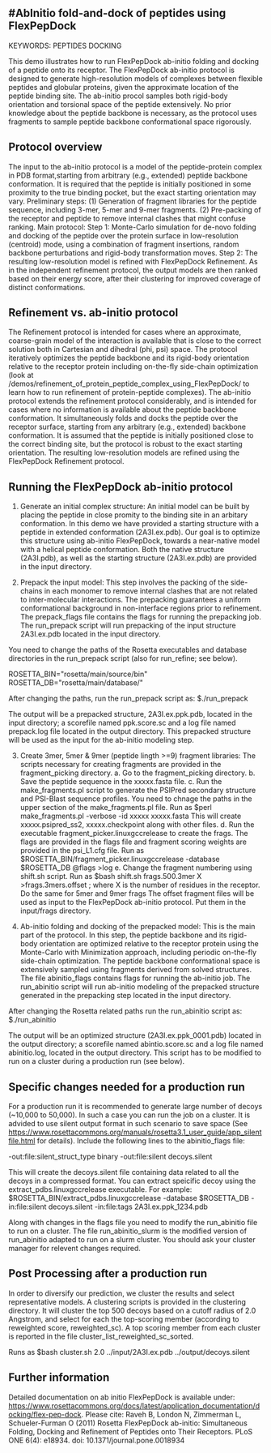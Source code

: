#AbInitio fold-and-dock of peptides using FlexPepDock
----------------------------------------------------

KEYWORDS: PEPTIDES DOCKING

This demo illustrates how to run FlexPepDock ab-initio folding and docking of a peptide onto its receptor. The FlexPepDock ab-initio protocol is designed to generate high-resolution models of complexes between flexible peptides and globular proteins, given the approximate location of the peptide binding site. The ab-initio procol samples both rigid-body orientation and torsional space of the peptide extensively. No prior knowledge about the peptide backbone is necessary, as the protocol uses fragments to sample peptide backbone conformational space rigorously.

Protocol overview
-----------------
The input to the ab-initio protocol is a model of the peptide-protein complex in PDB format,starting from arbitrary (e.g., extended) peptide backbone conformation. It is required that the peptide is initially positioned in some proximity to the true binding pocket, but the exact starting orientation may vary.
Preliminary steps: (1) Generation of fragment libraries for the peptide sequence, including 3-mer, 5-mer and 9-mer fragments. (2) Pre-packing of the receptor and peptide to remove internal clashes that might confuse ranking.
Main protocol: Step 1: Monte-Carlo simulation for de-novo folding and docking of the peptide over the protein surface in low-resolution (centroid) mode, using a combination of fragment insertions, random backbone perturbations and rigid-body transformation moves. Step 2: The resulting low-resolution model is refined with FlexPepDock Refinement. As in the independent refinement protocol, the output models are then ranked based on their energy score, after their clustering for improved coverage of distinct conformations.

Refinement vs. ab-initio protocol
---------------------------------
The Refinement protocol is intended for cases where an approximate, coarse-grain model of the interaction is available that is close to the correct solution both in Cartesian and dihedral (phi, psi) space. The protocol iteratively optimizes the peptide backbone and its rigid-body orientation relative to the receptor protein including on-the-fly side-chain optimization (look at /demos/refinement_of_protein_peptide_complex_using_FlexPepDock/ to learn how to run refinement of protein-peptide complexes).
The ab-initio protocol extends the refinement protocol considerably, and is intended for cases where no information is available about the peptide backbone conformation. It simultaneously folds and docks the peptide over the receptor surface, starting from any arbitrary (e.g., extended) backbone conformation. It is assumed that the peptide is initially positioned close to the correct binding site, but the protocol is robust to the exact starting orientation. The resulting low-resolution models are refined using the FlexPepDock Refinement protocol.

Running the FlexPepDock ab-initio protocol
------------------------------------------
1. Generate an initial complex structure: An initial model can be built by placing the peptide in close promity to the binding site in an arbitary conformation. In this demo we have provided a starting structure with a peptide in extended conformation (2A3I.ex.pdb). Our goal is to optimize this structure using ab-initio FlexPepDock, towards a near-native model with a helical peptide conformation. Both the native structure (2A3I.pdb), as well as the starting structure (2A3I.ex.pdb) are provided in the input directory.

2. Prepack the input model: This step involves the packing of the side-chains in each monomer to remove internal clashes that are not related to inter-molecular interactions. The prepacking guarantees a uniform conformational background in non-interface regions prior to refinement. The prepack_flags file contains the flags for running the prepacking job. The run_prepack script will run prepacking of the input structure 2A3I.ex.pdb located in the input directory.

You need to change the paths of the Rosetta executables and database directories in the run_prepack script (also for run_refine; see below).

  ROSETTA_BIN="rosetta/main/source/bin"
  ROSETTA_DB="rosetta/main/database/"

After changing the paths, run the run_prepack script as:
   $./run_prepack

The output will be a prepacked structure, 2A3I.ex.ppk.pdb, located in the input directory; a scorefile named ppk.score.sc and a log file named prepack.log file located in the output directory. This prepacked structure will be used as the input for the ab-initio modeling step.

3. Create 3mer, 5mer & 9mer (peptide lingth >=9) fragment libraries: The scripts necessary for creating fragments are provided in the fragment_picking directory.
    a. Go to the fragment_picking directory.
    b. Save the peptide sequence in the xxxxx.fasta file.
    c. Run the make_fragments.pl script to generate the PSIPred secondary structure and PSI-Blast sequence profiles. You need to chnage the paths in the upper section of the make_fragments.pl file.
       Run as $perl make_fragments.pl -verbose -id xxxxx xxxxx.fasta
       This will create xxxxx.psipred_ss2, xxxxx.checkpoint along with other files.
    d. Run the executable fragment_picker.linuxgccrelease to create the frags. The flags are provided in the flags file and fragment scoring weights are provided in the psi_L1.cfg file.
    Run as $ROSETTA_BIN/fragment_picker.linuxgccrelease -database $ROSETTA_DB @flags >log
    e. Change the fragment numbering using shift.sh script.
    Run as $bash shift.sh frags.500.3mer X >frags.3mers.offset ; where X is the number of residues in the receptor. Do the same for 5mer and 9mer frags
    The offset fragment files will be used as input to the FlexPepDock ab-initio protocol. Put them in the input/frags directory.

4. Ab-initio folding and docking of the prepacked model: This is the main part of the protocol. In this step, the peptide backbone and its rigid-body orientation are optimized relative to the receptor protein using the Monte-Carlo with Minimization approach, including periodic on-the-fly side-chain optimization. The peptide backbone conformational space is extensively sampled using fragments derived from solved structures. The file abinitio_flags contains flags for running the ab-initio job. The run_abinitio script will run ab-initio modeling of the prepacked structure generated in the prepacking step located in the input directory.

After changing the Rosetta related paths run the run_abinitio script as:
    $./run_abinitio

The output will be an optimized structure (2A3I.ex.ppk_0001.pdb) located in the output directory; a scorefile named abintio.score.sc and a log file named abinitio.log, located in the output directory. This script has to be modified to run on a cluster during a production run (see below).


Specific changes needed for a production run
--------------------------------------------
For a production run it is recommended to generate large number of decoys (~10,000 to 50,000). In such a case you can run the job on a cluster. It is advided to use silent output format in such scenario to save space (See https://www.rosettacommons.org/manuals/rosetta3.1_user_guide/app_silentfile.html for details). Include the following lines to the abinitio_flags file:

-out:file:silent_struct_type binary
-out:file:silent decoys.silent

This will create the decoys.silent file containing data related to all the decoys in a compressed format. You can extract speicific decoy using the extract_pdbs.linuxgccrelease executable.
For example:
  $ROSETTA_BIN/extract_pdbs.linuxgccrelease -database $ROSETTA_DB -in:file:silent decoys.silent -in:file:tags 2A3I.ex.ppk_1234.pdb


Along with changes in the flags file you need to modify the run_abinitio file to run on a cluster. The file run_abinitio_slurm is the modified version of run_abinitio adapted to run on a slurm cluster. You should ask your cluster manager for relevent changes required.


Post Processing after a production run
--------------------------------------
In order to diversify our prediction, we cluster the results and select representative models. A clustering scripts is provided in the clustering directory. It will cluster the top 500 decoys based on a cutoff radius of 2.0 Angstrom, and select for each the top-scoring member (according to reweighted score,  reweighted_sc). A top scoring member from each cluster is reported in the file  cluster_list_reweighted_sc_sorted.

Runs as
$bash cluster.sh 2.0 ../input/2A3I.ex.pdb ../output/decoys.silent

Further information
-------------------
Detailed documentation on ab initio FlexPepDock is available under: https://www.rosettacommons.org/docs/latest/application_documentation/docking/flex-pep-dock.
Please cite: Raveh B, London N, Zimmerman L, Schueler-Furman O (2011) Rosetta FlexPepDock ab-initio: Simultaneous Folding, Docking and Refinement of Peptides onto Their Receptors. PLoS ONE 6(4): e18934. doi: 10.1371/journal.pone.0018934

